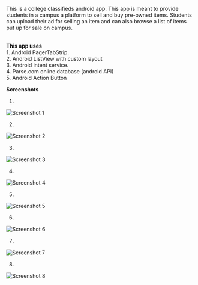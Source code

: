 This is a college classifieds android app. This app is meant to provide students in a campus a platform to sell and buy pre-owned items. Students can upload their ad for selling an item and can also browse a list of items put up for sale on campus.

<br>
<b>This app uses</b>
<br>
1. Android PagerTabStrip.
<br>
2. Android ListView with custom layout 
<br>
3. Android intent service.
<br>
4. Parse.com online database (android API) 
<br>
5. Android Action Button
<br>

<b>Screenshots</b>


1. <br>
![Screenshot 1](https://github.com/Asutosh11/CollegeClassifieds/blob/master/Screenshots/1.png "")

2. <br>
![Screenshot 2](https://github.com/Asutosh11/CollegeClassifieds/blob/master/Screenshots/2.png "")

3. <br>
![Screenshot 3](https://github.com/Asutosh11/CollegeClassifieds/blob/master/Screenshots/3.png "")

4. <br>
![Screenshot 4](https://github.com/Asutosh11/CollegeClassifieds/blob/master/Screenshots/4.png "")

5. <br>
![Screenshot 5](https://github.com/Asutosh11/CollegeClassifieds/blob/master/Screenshots/5.png "")

6. <br>
![Screenshot 6](https://github.com/Asutosh11/CollegeClassifieds/blob/master/Screenshots/6.png "")

7. <br>
![Screenshot 7](https://github.com/Asutosh11/CollegeClassifieds/blob/master/Screenshots/7.png "")

8. <br>
![Screenshot 8](https://github.com/Asutosh11/CollegeClassifieds/blob/master/Screenshots/8.png "")

